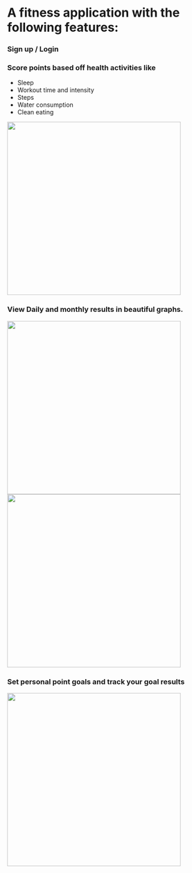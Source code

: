 <h1>A fitness application with the following features: </h1>

<h3>Sign up / Login  </h3>

<h3> Score points based off health activities like </h3>
<ul>
 <li> Sleep </li>
  <li> Workout time and intensity </li>
  <li> Steps  </li>
   <li> Water consumption </li>
   <li> Clean eating  </li>
 </ul>


<image src='images/scoring.png' height=400 />
<h3>View Daily and monthly results in beautiful graphs. </h3>
<image src='images/dailyGraph.png' height=400 />
<image src='images/monthlyGraph.png' height=400 />

<h3>Set personal point goals and track your goal results </h3>
<image src='images/challengeGraph.png' height=400 />





